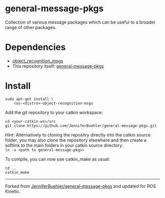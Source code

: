 # general-message-pkgs

Collection of various message packages which can be useful to a broader range of other packages.

# Dependencies

* [object_recognition_msgs](http://wiki.ros.org/object_recognition_msgs)
* This repository itself: [general-message-pkgs](https://github.com/JenniferBuehler/general-message-pkgs)

# Install

```
sudo apt-get install \
    ros-<distro>-object-recognition-msgs
```
 
Add the git repository to your catkin workspace:

```
cd <your-catkin-ws>/src
git clone https://github.com/JenniferBuehler/general-message-pkgs.git
```

*Hint*: Alternatively to cloning the repositry directly into the catkin source folder, you
may also clone the repository elsewhere and then create a softlink to the main folders
in your catkin source directory:    
``ln -s <path to general-message-pkgs>`` 
 
To compile, you can now use catkin\_make as usual:

```
cd ..
catkin_make
```

---

Forked from [JenniferBuehler/general-message-pkgs](https://github.com/JenniferBuehler/general-message-pkgs) and updated for ROS Kinetic.
